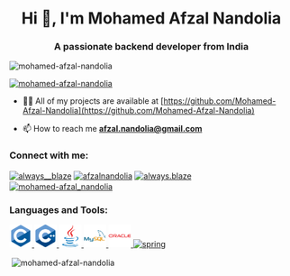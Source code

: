 <h1 align="center">Hi 👋, I'm Mohamed Afzal Nandolia</h1>
<h3 align="center">A passionate backend developer from India</h3>

<p align="left"> <img src="https://komarev.com/ghpvc/?username=mohamed-afzal-nandolia&label=Profile%20views&color=0e75b6&style=flat" alt="mohamed-afzal-nandolia" /> </p>

<p align="left"> <a href="https://github.com/ryo-ma/github-profile-trophy"><img src="https://github-profile-trophy.vercel.app/?username=mohamed-afzal-nandolia" alt="mohamed-afzal-nandolia" /></a> </p>

- 👨‍💻 All of my projects are available at [https://github.com/Mohamed-Afzal-Nandolia](https://github.com/Mohamed-Afzal-Nandolia)

- 📫 How to reach me **afzal.nandolia@gmail.com**

<h3 align="left">Connect with me:</h3>
<p align="left">
<a href="https://twitter.com/always__blaze" target="blank"><img align="center" src="https://raw.githubusercontent.com/rahuldkjain/github-profile-readme-generator/master/src/images/icons/Social/twitter.svg" alt="always__blaze" height="30" width="40" /></a>
<a href="https://linkedin.com/in/afzalnandolia" target="blank"><img align="center" src="https://raw.githubusercontent.com/rahuldkjain/github-profile-readme-generator/master/src/images/icons/Social/linked-in-alt.svg" alt="afzalnandolia" height="30" width="40" /></a>
<a href="https://instagram.com/always.blaze" target="blank"><img align="center" src="https://raw.githubusercontent.com/rahuldkjain/github-profile-readme-generator/master/src/images/icons/Social/instagram.svg" alt="always.blaze" height="30" width="40" /></a>
<a href="https://www.leetcode.com/mohamed-afzal_nandolia" target="blank"><img align="center" src="https://raw.githubusercontent.com/rahuldkjain/github-profile-readme-generator/master/src/images/icons/Social/leet-code.svg" alt="mohamed-afzal_nandolia" height="30" width="40" /></a>
</p>

<h3 align="left">Languages and Tools:</h3>
<p align="left"> <a href="https://www.cprogramming.com/" target="_blank" rel="noreferrer"> <img src="https://raw.githubusercontent.com/devicons/devicon/master/icons/c/c-original.svg" alt="c" width="40" height="40"/> </a> <a href="https://www.w3schools.com/cpp/" target="_blank" rel="noreferrer"> <img src="https://raw.githubusercontent.com/devicons/devicon/master/icons/cplusplus/cplusplus-original.svg" alt="cplusplus" width="40" height="40"/> </a> <a href="https://www.java.com" target="_blank" rel="noreferrer"> <img src="https://raw.githubusercontent.com/devicons/devicon/master/icons/java/java-original.svg" alt="java" width="40" height="40"/> </a> <a href="https://www.mysql.com/" target="_blank" rel="noreferrer"> <img src="https://raw.githubusercontent.com/devicons/devicon/master/icons/mysql/mysql-original-wordmark.svg" alt="mysql" width="40" height="40"/> </a> <a href="https://www.oracle.com/" target="_blank" rel="noreferrer"> <img src="https://raw.githubusercontent.com/devicons/devicon/master/icons/oracle/oracle-original.svg" alt="oracle" width="40" height="40"/> </a> <a href="https://spring.io/" target="_blank" rel="noreferrer"> <img src="https://www.vectorlogo.zone/logos/springio/springio-icon.svg" alt="spring" width="40" height="40"/> </a> </p>

<p>&nbsp;<img align="center" src="https://github-readme-stats.vercel.app/api?username=mohamed-afzal-nandolia&show_icons=true&locale=en" alt="mohamed-afzal-nandolia" /></p>

